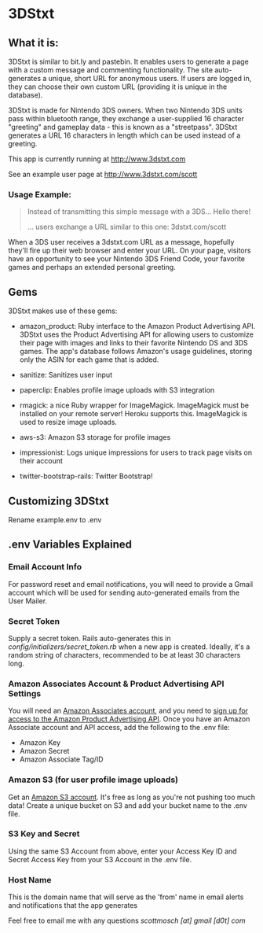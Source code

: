 3DStxt
======

What it is:
-----------

3DStxt is similar to bit.ly and pastebin. It enables users to generate a page with a custom message and commenting functionality. The site auto-generates a unique, short URL for anonymous users. If users are logged in, they can choose their own custom URL (providing it is unique in the database).

3DStxt is made for Nintendo 3DS owners. When two Nintendo 3DS units pass within bluetooth range, they exchange a user-supplied 16 character "greeting" and gameplay data - this is known as a "streetpass". 3DStxt generates a URL 16 characters in length which can be used instead of a greeting.

This app is currently running at http://www.3dstxt.com

See an example user page at http://www.3dstxt.com/scott


### Usage Example:
>Instead of transmitting this simple message with a 3DS...
>Hello there!
>
>... users exchange a URL similar to this one:
>3dstxt.com/scott


When a 3DS user receives a 3dstxt.com URL as a message, hopefully they'll fire up their web browser and enter your URL. On your page, visitors have an opportunity to see your Nintendo 3DS Friend Code, your favorite games and perhaps an extended personal greeting.


## Gems
3DStxt makes use of these gems:

+ amazon_product: Ruby interface to the Amazon Product Advertising API. 3DStxt uses the Product Advertising API for allowing users to customize their page with images and links to their favorite Nintendo DS and 3DS games. The app's database follows Amazon's usage guidelines, storing only the ASIN for each game that is added.

+ sanitize: Sanitizes user input

+ paperclip: Enables profile image uploads with S3 integration

+ rmagick: a nice Ruby wrapper for ImageMagick. ImageMagick must be installed on your remote server! Heroku supports this. ImageMagick is used to resize image uploads.

+ aws-s3: Amazon S3 storage for profile images

+ impressionist: Logs unique impressions for users to track page visits on their account

+ twitter-bootstrap-rails: Twitter Bootstrap!

## Customizing 3DStxt
Rename example.env to .env

.env Variables Explained
------------------------
### Email Account Info
For password reset and email notifications, you will need to provide a Gmail account which will be used for sending auto-generated emails from the User Mailer.

### Secret Token
Supply a secret token. Rails auto-generates this in *config/initializers/secret_token.rb* when a new app is created. Ideally, it's a random string of characters, recommended to be at least 30 characters long.

### Amazon Associates Account & Product Advertising API Settings
You will need an [Amazon Associates account](https://affiliate-program.amazon.com/), and you need to [sign up for access to the Amazon Product Advertising API](https://affiliate-program.amazon.com/gp/advertising/api/detail/main.html). Once you have an Amazon Associate account and API access, add the following to the .env file:
+ Amazon Key
+ Amazon Secret
+ Amazon Associate Tag/ID

### Amazon S3 (for user profile image uploads)
Get an [Amazon S3 account](http://aws.amazon.com/s3/). It's free as long as you're not pushing too much data!
Create a unique bucket on S3 and add your bucket name to the .env file.

### S3 Key and Secret
Using the same S3 Account from above, enter your Access Key ID and Secret Access Key from your S3 Account in the .env file.

### Host Name
This is the domain name that will serve as the 'from' name in email alerts and notifications that the app generates

Feel free to email me with any questions *scottmosch [at] gmail [d0t] com*